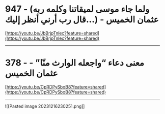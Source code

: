 # 947 - (ولما جاء موسى لميقاتنا وكلمه ربه قال رب أرني أنظر إليك...) - عثمان الخميس

[https://youtu.be/JbBrjpTnlec?feature=shared](https://youtu.be/JbBrjpTnlec?feature=shared)

---
# 378 - معنى دعاء “واجعله الوارث منّا” - عثمان الخميس

[https://youtu.be/CpRDPySboB8?feature=shared](https://youtu.be/CpRDPySboB8?feature=shared)

---
![[Pasted image 20231216230251.png]]